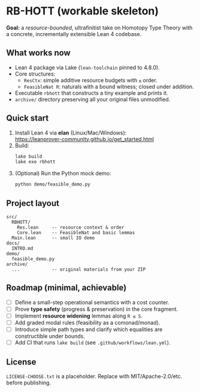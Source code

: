 # RB-HOTT (workable skeleton)

**Goal:** a *resource-bounded*, ultrafinitist take on Homotopy Type Theory with a concrete,
incrementally extensible Lean 4 codebase.

## What works now
- Lean 4 package via Lake (`lean-toolchain` pinned to 4.8.0).
- Core structures:
  - `ResCtx`: simple additive resource budgets with `≤` order.
  - `FeasibleNat R`: naturals with a bound witness; closed under addition.
- Executable `rbhott` that constructs a tiny example and prints it.
- `archive/` directory preserving all your original files unmodified.

## Quick start
1. Install Lean 4 via **elan** (Linux/Mac/Windows):  
   https://leanprover-community.github.io/get_started.html
2. Build:
   ```bash
   lake build
   lake exe rbhott
   ```
3. (Optional) Run the Python mock demo:
   ```bash
   python demo/feasible_demo.py
   ```

## Project layout
```
src/
  RBHOTT/
    Res.lean     -- resource context & order
    Core.lean    -- FeasibleNat and basic lemmas
  Main.lean      -- small IO demo
docs/
  INTRO.md
demo/
  feasible_demo.py
archive/
  ...            -- original materials from your ZIP
```

## Roadmap (minimal, achievable)
- [ ] Define a small-step operational semantics with a cost counter.
- [ ] Prove **type safety** (progress & preservation) in the core fragment.
- [ ] Implement **resource widening** lemmas along `R ≤ S`.
- [ ] Add graded modal rules (feasibility as a comonad/monad).
- [ ] Introduce simple path types and clarify which equalities are constructible under bounds.
- [ ] Add CI that runs `lake build` (see `.github/workflows/lean.yml`).

## License
`LICENSE-CHOOSE.txt` is a placeholder. Replace with MIT/Apache-2.0/etc. before publishing.
